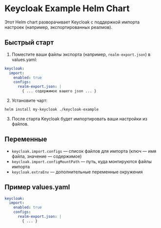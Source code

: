 # Keycloak Example Helm Chart

Этот Helm chart разворачивает Keycloak с поддержкой импорта настроек (например, экспортированных реалмов).

## Быстрый старт

1. Поместите ваши файлы экспорта (например, `realm-export.json`) в values.yaml:

```yaml
keycloak:
  import:
    enabled: true
    configs:
      realm-export.json: |
        { ... содержимое вашего json ... }
```

2. Установите чарт:

```sh
helm install my-keycloak ./keycloak-example
```

3. После старта Keycloak будет импортировать ваши настройки из файлов.

## Переменные

- `keycloak.import.configs` — список файлов для импорта (ключ — имя файла, значение — содержимое)
- `keycloak.import.configMountPath` — путь, куда монтируются файлы импорта
- `keycloak.extraEnv` — дополнительные переменные окружения

## Пример values.yaml

```yaml
keycloak:
  import:
    enabled: true
    configs:
      realm-export.json: |
        { ... }
``` 